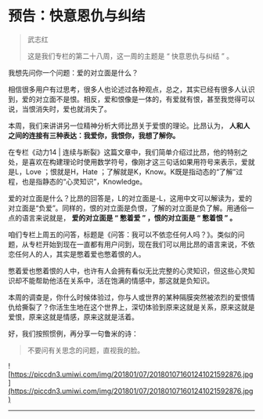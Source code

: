 # 预告：快意恩仇与纠结

> 武志红
> 
> 这是我们专栏的第二十八周，这一周的主题是 “ 快意恩仇与纠结 ” 。

我想先问你一个问题：爱的对立面是什么？

相信很多用户有过思考，很多人也论述过各种观点，总之，其实已经有很多人认识到，爱的对立面不是恨。相反，爱和恨像是一体的，有爱就有恨，甚至我觉得可以说，当恨消失时，爱也就消失了。

本周，我们来讲讲另一位精神分析大师比昂关于爱恨的理论。比昂认为， **人和人之间的连接有三种表达：我爱你，我恨你，我想了解你。**

在专栏《动力14 | 连续与断裂》这篇文章中，我们简单介绍过比昂，他的特别之处，是喜欢在构建理论时使用数学符号，像刚才这三句话如果用符号来表示，爱就是L，Love ；恨就是H，Hate ；了解就是K，Know。K既是指动态的“了解”过程，也是指静态的“心灵知识”，Knowledge。

爱的对立面是什么？比昂的回答是，L的对立面是-L，这用中文可以解读为，爱的对立面是“负爱”。同样的，恨的对立面是负恨，了解的对立面是负了解。用通俗一点的语言来说就是， **爱的对立面是 “ 憋着爱 ” ，恨的对立面是 “ 憋着恨 ” 。**

咱们专栏上周五的问答，标题是《问答：我可以不依恋任何人吗？》。类似的问题，从专栏开始到现在一直都有用户问到，现在我们可以用比昂的语言来说，不依恋任何人的人，其实是憋着爱也憋着恨的人。

憋着爱也憋着恨的人中，也许有人会拥有看似无比完整的心灵知识，但这些心灵知识却不能帮助他活在关系中，活在饱满的情感中，那这就是负知识。

本周的调查是，你什么时候体验过，你与人或世界的某种隔膜突然被浓烈的爱恨情仇给撕裂了？你活生生地在这个世界上，深切体验到原来这就是关系，原来这就是爱恨，原来这就是情感，原来这就是活着。

好，我们按照惯例，再分享一句鲁米的诗：

> 不要问有关思念的问题，直视我的脸。

![https://piccdn3.umiwi.com/img/201801/07/201801071601241021592876.jpg](https://piccdn3.umiwi.com/img/201801/07/201801071601241021592876.jpg)

---
